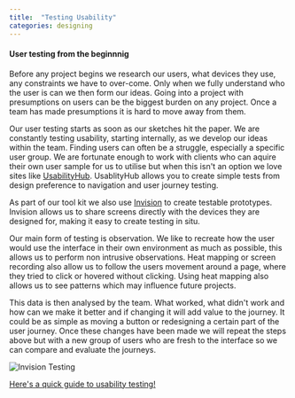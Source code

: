 ```yaml
---
title:  "Testing Usability"
categories: designing
---
```

<h4> User testing from the beginnnig </h4>
Before any project begins we research our users, what devices they use, any constraints we have to over-come. Only when we fully understand who the user is can we then form our ideas. Going into a project with presumptions on users can be the biggest burden on any project. Once a team has made presumptions it is hard to move away from them. 

Our user testing starts as soon as our sketches hit the paper. We are constantly testing usability, starting internally, as we develop our ideas within the team. 
Finding users can often be a struggle, especially a specific user group. We are fortunate enough to work with clients who can aquire their own user sample for us to utilise but when this isn't an option we love sites like [UsabilityHub](https://usabilityhub.com). UsablityHub allows you to create simple tests from design preference to navigation and user journey testing. 

As part of our tool kit we also use [Invision](https://www.invisionapp.com) to create testable prototypes. Invision allows us to share screens directly with the devices they are designed for, making it easy to create testing in situ. 

Our main form of testing is observation. We like to recreate how the user would use the interface in their own environment as much as possible, this allows us to perform non intrusive observations. Heat mapping or screen recording also allow us to follow the users movement around a page, where they tried to click or hovered without clicking. Using heat mapping also allows us to see patterns which may influence future projects. 

This data is then analysed by the team. What worked, what didn't work and how can we make it better and if changing it will add value to the journey. It could be as simple as moving a button or redesigning a certain part of the user journey. Once these changes have been made we will repeat the steps above but with a new group of users who are fresh to the interface so we can compare and evaluate the journeys.

![Invision Testing](https://image.ibb.co/dgJAVv/Invision_prototyping_app.jpg)

[Here's a quick guide to usability testing!](https://vix.digital/playbook/testing-usability/)
